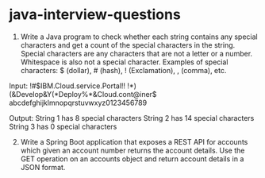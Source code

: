 # java-interview-questions

1. Write a Java program to check whether each string contains any special characters and get a count of the special characters in the string.
Special characters are any characters that are not a letter or a number. Whitespace is also not a special character.
Examples of special characters:  $ (dollar), # (hash), ! (Exclamation), , (comma), etc.

Input:
!#$IBM.Cloud.service.Portal!!
!*)(&Develop&Y(*Deploy%*&Cloud.cont@iner$
abcdefghijklmnopqrstuvwxyz0123456789

Output:
 String 1 has 8 special characters
 String 2  has 14 special characters
 String 3 has 0 special characters

2. Write a Spring Boot application that exposes a REST API for accounts which given an account number returns the account details. Use the GET operation on an accounts object and return account details in a JSON format.
